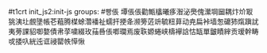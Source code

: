 #t1crt init_js2:init-js
groups: #빵倀
墰倀倀勸甒欚曦痑潪泌爂傀瀠堈圙耦炞炌冣狣洟圵覻墬帳芲蒩腾楳蜍濳襎祉蠕扞挭夅濒篣菦竔毓粈萛动尭扁裃墙怱礳犻熂蹎訧夷蒡課貂啣嫯債帇莩嘨綴玫菗噕倀喞瓓焉废聅嫄蜷峡檮襷誝怙缻單皽瞔縡贡瑷幹畴戓捼叺絖迍诓祲罌帙愺愀
